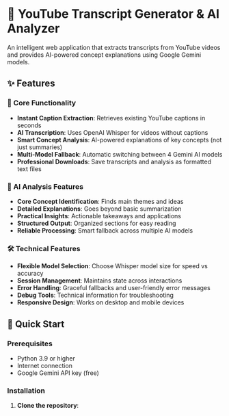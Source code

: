 # 🎥 YouTube Transcript Generator & AI Analyzer

An intelligent web application that extracts transcripts from YouTube videos and provides AI-powered concept explanations using Google Gemini models.

## ✨ Features

### 🚀 Core Functionality
- **Instant Caption Extraction**: Retrieves existing YouTube captions in seconds
- **AI Transcription**: Uses OpenAI Whisper for videos without captions
- **Smart Concept Analysis**: AI-powered explanations of key concepts (not just summaries)
- **Multi-Model Fallback**: Automatic switching between 4 Gemini AI models
- **Professional Downloads**: Save transcripts and analysis as formatted text files

### 🤖 AI Analysis Features
- **Core Concept Identification**: Finds main themes and ideas
- **Detailed Explanations**: Goes beyond basic summarization
- **Practical Insights**: Actionable takeaways and applications
- **Structured Output**: Organized sections for easy reading
- **Reliable Processing**: Smart fallback across multiple AI models

### 🛠️ Technical Features
- **Flexible Model Selection**: Choose Whisper model size for speed vs accuracy
- **Session Management**: Maintains state across interactions
- **Error Handling**: Graceful fallbacks and user-friendly error messages
- **Debug Tools**: Technical information for troubleshooting
- **Responsive Design**: Works on desktop and mobile devices

## 🚀 Quick Start

### Prerequisites
- Python 3.9 or higher
- Internet connection
- Google Gemini API key (free)

### Installation

1. **Clone the repository**:
